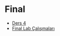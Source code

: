 # Final

<!--Index-->

- [Ders 4](./Ders%204.pdf)
- [Final Lab Çalışmaları](./Final%20Lab%20%C3%87al%C4%B1%C5%9Fmalar%C4%B1.rar)

<!--Index-->
